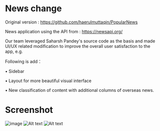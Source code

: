 # News change
Original version : https://github.com/haerulmuttaqin/PopularNews

News application using the API from : https://newsapi.org/

Our team leveraged Saharsh Pandey's source code as the basis and made UI/UX related modification to improve the overall user satisfaction to the app, e.g.

Following is add：

• Sidebar

• Layout for more beautiful visual interface

• New classification of content with additional columns of overseas news.

# Screenshot
![image](https://github.com/Emily-Weng/Android_News_App/blob/main/images/%E5%9C%961.png)
![Alt text](https://i.imgur.com/nVazuRG.png "News API(photo 2)")
![Alt text](https://i.imgur.com/JPADnPl.png "News API(photo 3)")

